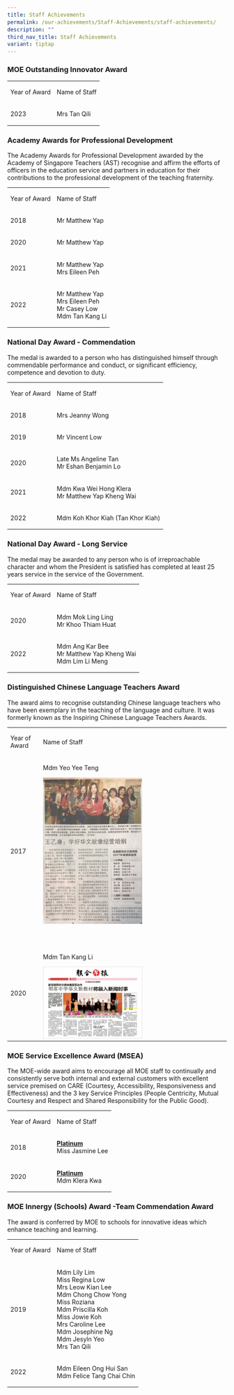 ```yaml
---
title: Staff Achievements
permalink: /our-achievements/Staff-Achievements/staff-achievements/
description: ""
third_nav_title: Staff Achievements
variant: tiptap
---
```

<h3>MOE Outstanding Innovator Award</h3>
<table style="minWidth: 50px">
<colgroup>
<col>
<col>
</colgroup>
<tbody>
<tr>
<td rowspan="1" colspan="1">
<p>Year of Award</p>
</td>
<td rowspan="1" colspan="1">
<p>Name of Staff</p>
</td>
</tr>
<tr>
<td rowspan="1" colspan="1">
<p>2023</p>
</td>
<td rowspan="1" colspan="1">
<p>Mrs Tan Qili</p>
</td>
</tr>
</tbody>
</table>
<h3>Academy Awards for Professional Development</h3>
<p>The Academy Awards for Professional Development awarded by the Academy
of Singapore Teachers (AST) recognise and affirm the efforts of officers
in the education service and partners in education for their contributions
to the professional development of the teaching fraternity.</p>
<table style="minWidth: 50px">
<colgroup>
<col>
<col>
</colgroup>
<tbody>
<tr>
<td rowspan="1" colspan="1">
<p>Year of Award</p>
</td>
<td rowspan="1" colspan="1">
<p>Name of Staff</p>
</td>
</tr>
<tr>
<td rowspan="1" colspan="1">
<p>2018</p>
</td>
<td rowspan="1" colspan="1">
<p>Mr Matthew Yap</p>
</td>
</tr>
<tr>
<td rowspan="1" colspan="1">
<p>2020</p>
</td>
<td rowspan="1" colspan="1">
<p>Mr Matthew Yap</p>
</td>
</tr>
<tr>
<td rowspan="1" colspan="1">
<p>2021</p>
</td>
<td rowspan="1" colspan="1">
<p>Mr Matthew Yap
<br>Mrs Eileen Peh</p>
</td>
</tr>
<tr>
<td rowspan="1" colspan="1">
<p>2022</p>
</td>
<td rowspan="1" colspan="1">
<p>Mr Matthew Yap
<br>Mrs Eileen Peh
<br>Mr Casey Low
<br>Mdm Tan Kang Li</p>
</td>
</tr>
</tbody>
</table>
<h3>National Day Award - Commendation</h3>
<p>The medal is awarded to a person who has distinguished himself through
commendable performance and conduct, or significant efficiency, competence
and devotion to duty.</p>
<table style="minWidth: 50px">
<colgroup>
<col>
<col>
</colgroup>
<tbody>
<tr>
<td rowspan="1" colspan="1">
<p>Year of Award</p>
</td>
<td rowspan="1" colspan="1">
<p>Name of Staff</p>
</td>
</tr>
<tr>
<td rowspan="1" colspan="1">
<p>2018</p>
</td>
<td rowspan="1" colspan="1">
<p>Mrs Jeanny Wong</p>
</td>
</tr>
<tr>
<td rowspan="1" colspan="1">
<p>2019</p>
</td>
<td rowspan="1" colspan="1">
<p>Mr Vincent Low</p>
</td>
</tr>
<tr>
<td rowspan="1" colspan="1">
<p>2020</p>
</td>
<td rowspan="1" colspan="1">
<p>Late Ms Angeline Tan
<br>Mr Eshan Benjamin Lo</p>
</td>
</tr>
<tr>
<td rowspan="1" colspan="1">
<p>2021</p>
</td>
<td rowspan="1" colspan="1">
<p>Mdm Kwa Wei Hong Klera
<br>Mr Matthew Yap Kheng Wai</p>
</td>
</tr>
<tr>
<td rowspan="1" colspan="1">
<p>2022</p>
</td>
<td rowspan="1" colspan="1">
<p>Mdm Koh Khor Kiah (Tan Khor Kiah)</p>
</td>
</tr>
</tbody>
</table>
<h3>National Day Award - Long Service</h3>
<p>The medal may be awarded to any person who is of irreproachable character
and whom the President is satisfied has completed at least 25 years service
in the service of the Government.</p>
<table style="minWidth: 50px">
<colgroup>
<col>
<col>
</colgroup>
<tbody>
<tr>
<td rowspan="1" colspan="1">
<p>Year of Award</p>
</td>
<td rowspan="1" colspan="1">
<p>Name of Staff</p>
</td>
</tr>
<tr>
<td rowspan="1" colspan="1">
<p>2020</p>
</td>
<td rowspan="1" colspan="1">
<p>Mdm Mok Ling Ling
<br>Mr Khoo Thiam Huat</p>
</td>
</tr>
<tr>
<td rowspan="1" colspan="1">
<p>2022</p>
</td>
<td rowspan="1" colspan="1">
<p>Mdm Ang Kar Bee
<br>Mr Matthew Yap Kheng Wai
<br>Mdm Lim Li Meng</p>
</td>
</tr>
</tbody>
</table>
<h3>Distinguished Chinese Language Teachers Award</h3>
<p>The award aims to recognise outstanding Chinese language teachers who
have been exemplary in the teaching of the language and culture. It was
formerly known as the Inspiring Chinese Language Teachers Awards.</p>
<table style="minWidth: 50px">
<colgroup>
<col>
<col>
</colgroup>
<tbody>
<tr>
<td rowspan="1" colspan="1">
<p>Year of Award</p>
</td>
<td rowspan="1" colspan="1">
<p>Name of Staff</p>
</td>
</tr>
<tr>
<td rowspan="1" colspan="1">
<p>2017</p>
</td>
<td rowspan="1" colspan="1">
<p>Mdm Yeo Yee Teng
<br>
</p>
<div class="isomer-image-wrapper">
<img style="width:55%" height="auto" width="100%" src="/images/2017%20Distinguished%20CL%20Teacher%20Award.jpeg">
</div>
<p>
<br>
</p>
</td>
</tr>
<tr>
<td rowspan="1" colspan="1">
<p>2020</p>
</td>
<td rowspan="1" colspan="1">
<p>Mdm Tan Kang Li</p>
<div class="isomer-image-wrapper">
<img style="width:55%" height="auto" width="100%" src="/images/Ai%20Tong-Tan%20Kang%20Li%202.jpeg">
</div>
</td>
</tr>
</tbody>
</table>
<h3>MOE Service Excellence Award (MSEA)</h3>
<p>The MOE-wide award aims to encourage all MOE staff to continually and
consistently serve both internal and external customers with excellent
service premised on CARE (Courtesy, Accessibility, Responsiveness and Effectiveness)
and the 3 key Service Principles (People Centricity, Mutual Courtesy and
Respect and Shared Responsibility for the Public Good).</p>
<table style="minWidth: 50px">
<colgroup>
<col>
<col>
</colgroup>
<tbody>
<tr>
<td rowspan="1" colspan="1">
<p>Year of Award</p>
</td>
<td rowspan="1" colspan="1">
<p>Name of Staff</p>
</td>
</tr>
<tr>
<td rowspan="1" colspan="1">
<p>2018</p>
</td>
<td rowspan="1" colspan="1">
<p><strong><u>Platinum</u></strong>
<br>Miss Jasmine Lee</p>
</td>
</tr>
<tr>
<td rowspan="1" colspan="1">
<p>2020</p>
</td>
<td rowspan="1" colspan="1">
<p><strong><u>Platinum</u></strong>
<br>Mdm Klera Kwa</p>
</td>
</tr>
</tbody>
</table>
<h3>MOE Innergy (Schools) Award -Team Commendation Award</h3>
<p>The award is conferred by MOE to schools for innovative ideas which enhance
teaching and learning.</p>
<table style="minWidth: 50px">
<colgroup>
<col>
<col>
</colgroup>
<tbody>
<tr>
<td rowspan="1" colspan="1">
<p>Year of Award</p>
</td>
<td rowspan="1" colspan="1">
<p>Name of Staff</p>
</td>
</tr>
<tr>
<td rowspan="1" colspan="1">
<p>2019</p>
</td>
<td rowspan="1" colspan="1">
<p>Mdm Lily Lim
<br>Miss Regina Low
<br>Mrs Leow Kian Lee
<br>Mdm Chong Chow Yong
<br>Miss Roziana
<br>Mdm Priscilla Koh
<br>Miss Jowie Koh
<br>Mrs Caroline Lee
<br>Mdm Josephine Ng
<br>Mdm Jesyln Yeo
<br>Mrs Tan Qili</p>
</td>
</tr>
<tr>
<td rowspan="1" colspan="1">
<p>2022</p>
</td>
<td rowspan="1" colspan="1">
<p>Mdm Eileen Ong Hui San
<br>Mdm Felice Tang Chai Chin</p>
</td>
</tr>
</tbody>
</table>
<p></p>